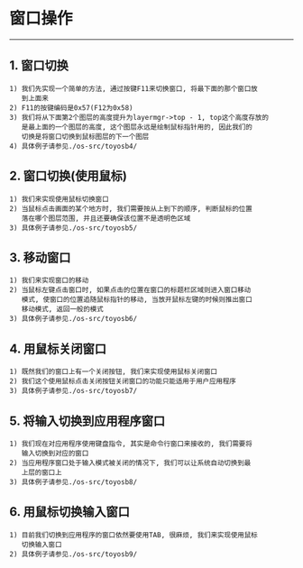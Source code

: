 # **窗口操作** #
***



## **1. 窗口切换** ##
    1) 我们先实现一个简单的方法, 通过按键F11来切换窗口, 将最下面的那个窗口放
       到上面来
    2) F11的按键编码是0x57(F12为0x58)
    3) 我们将从下面第2个图层的高度提升为layermgr->top - 1, top这个高度存放的
       是最上面的一个图层的高度, 这个图层永远是绘制鼠标指针用的, 因此我们的
       切换是将窗口切换到鼠标图层的下一个图层
    4) 具体例子请参见./os-src/toyosb4/



## **2. 窗口切换(使用鼠标)** ##
    1) 我们来实现使用鼠标切换窗口
    2) 当鼠标点击画面的某个地方时, 我们需要按从上到下的顺序, 判断鼠标的位置
       落在哪个图层范围, 并且还要确保该位置不是透明色区域
    3) 具体例子请参见./os-src/toyosb5/



## **3. 移动窗口** ##
    1) 我们来实现窗口的移动
    2) 当鼠标左键点击窗口时, 如果点击的位置在窗口的标题栏区域则进入窗口移动
       模式, 使窗口的位置追随鼠标指针的移动, 当放开鼠标左键的时候则推出窗口
       移动模式, 返回一般的模式
    3) 具体例子请参见./os-src/toyosb6/



## **4. 用鼠标关闭窗口** ##
    1) 既然我们的窗口上有一个关闭按钮, 我们来实现使用鼠标关闭窗口
    2) 我们这个使用鼠标点击关闭按钮关闭窗口的功能只能适用于用户应用程序
    3) 具体例子请参见./os-src/toyosb7/



## **5. 将输入切换到应用程序窗口** ##
    1) 我们现在对应用程序使用键盘指令, 其实是命令行窗口来接收的, 我们需要将
       输入切换到对应的窗口
    2) 当应用程序窗口处于输入模式被关闭的情况下, 我们可以让系统自动切换到最
       上层的窗口上
    3) 具体例子请参见./os-src/toyosb8/



## **6. 用鼠标切换输入窗口** ##
    1) 目前我们切换到应用程序的窗口依然要使用TAB, 很麻烦, 我们来实现使用鼠标
       切换输入窗口
    2) 具体例子请参见./os-src/toyosb9/
